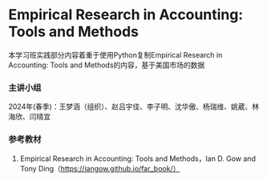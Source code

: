 # Empirical Research in Accounting: Tools and Methods

本学习班实践部分内容着重于使用Python复制Empirical Research in Accounting: Tools and Methods的内容，基于美国市场的数据

### 主讲小组

2024年(春季)：王梦涵（组织）、赵吕宇佳、李子明、沈华傲、杨瑞维、姚葳、林海欣、闫晴宜

### 参考教材

1. Empirical Research in Accounting: Tools and Methods，Ian D. Gow and Tony Ding（https://iangow.github.io/far_book/）


